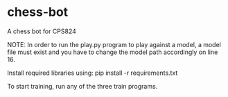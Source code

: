 # chess-bot
A chess bot for CPS824

NOTE: In order to run the play.py program to play against a model, a model file must exist and you have to change the model path accordingly on line 16.

Install required libraries using:
pip install -r requirements.txt

To start training, run any of the three train programs.
